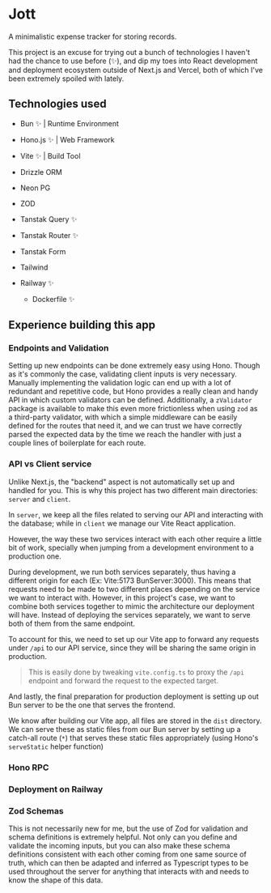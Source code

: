 # Jott

A minimalistic expense tracker for storing records.

This project is an excuse for trying out a bunch of technologies I haven't had the chance to use before (✨), and dip my toes into React development and deployment ecosystem outside of Next.js and Vercel, both of which I've been extremely spoiled with lately. 

## Technologies used
- Bun ✨ | Runtime Environment
- Hono.js ✨ | Web Framework
- Vite ✨ | Build Tool
- Drizzle ORM
- Neon PG
- ZOD
- Tanstak Query ✨
- Tanstak Router ✨
- Tanstak Form
- Tailwind 

- Railway ✨
  - Dockerfile ✨

## Experience building this app

### Endpoints and Validation
Setting up new endpoints can be done extremely easy using Hono. Though as it's commonly the case, validating client inputs is very necessary. 
Manually implementing the validation logic can end up with a lot of redundant and repetitive code, but Hono provides a really clean and handy API in which custom validators can be defined. Additionally, a `zValidator` package is available to make this even more frictionless when using `zod` as a third-party validator, with which a simple middleware can be easily defined for the routes that need it, and we can trust we have correctly parsed the expected data by the time we reach the handler with just a couple lines of boilerplate for each route. 

### API vs Client service
Unlike Next.js, the "backend" aspect is not automatically set up and handled for you. This is why this project has two different main directories: `server` and `client`. 

In `server`, we keep all the files related to serving our API and interacting with the database; while in `client` we manage our Vite React application.

However, the way these two services interact with each other require a little bit of work, specially when jumping from a development environment to a production one.

During development, we run both services separately, thus having a different origin for each (Ex: Vite:5173 BunServer:3000). This means that requests need to be made to two different places depending on the service we want to interact with. However, in this project's case, we want to combine both services together to mimic the architecture our deployment will have. Instead of deploying the services separately, we want to serve both of them from the same endpoint.

To account for this, we need to set up our Vite app to forward any requests under `/api` to our API service, since they will be sharing the same origin in production.

> This is easily done by tweaking `vite.config.ts` to proxy the `/api` endpoint and forward the request to the expected target.

And lastly, the final preparation for production deployment is setting up out Bun server to be the one that serves the frontend.

We know after building our Vite app, all files are stored in the `dist` directory. We can serve these as static files from our Bun server by setting up a catch-all route (`*`) that serves these static files appropriately (using Hono's `serveStatic` helper function) 


### Hono RPC


### Deployment on Railway


### Zod Schemas
This is not necessarily new for me, but the use of Zod for validation and schema definitions is extremely helpful. Not only can you define and validate the incoming inputs, but you can also make these schema definitions consistent with each other coming from one same source of truth, which can then be adapted and inferred as Typescript types to be used throughout the server for anything that interacts with and needs to know the shape of this data.
